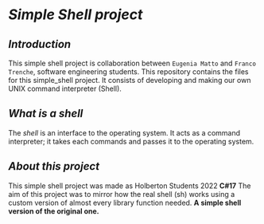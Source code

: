# *Simple Shell project*

## *Introduction*
This simple shell project is  collaboration between `Eugenia Matto` and `Franco Trenche`, software engineering students. This repository contains the files for this simple_shell project. It consists of developing and making our own UNIX command interpreter (Shell).

## *What is a shell*
The _shell_ is an interface to the operating system. It acts as a command interpreter; it takes each commands and passes it to the operating system.

## *About this project*
This simple shell project was made as Holberton Students 2022 **C#17**
The aim of this project was to mirror how the real shell (sh) works using a custom version of almost every library function needed. **A simple shell version of the original one.**

